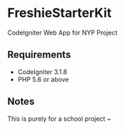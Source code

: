 # FreshieStarterKit
CodeIgniter Web App for NYP Project

## Requirements
- CodeIgniter 3.1.8
- PHP 5.6 or above

## Notes
This is purely for a school project ~
